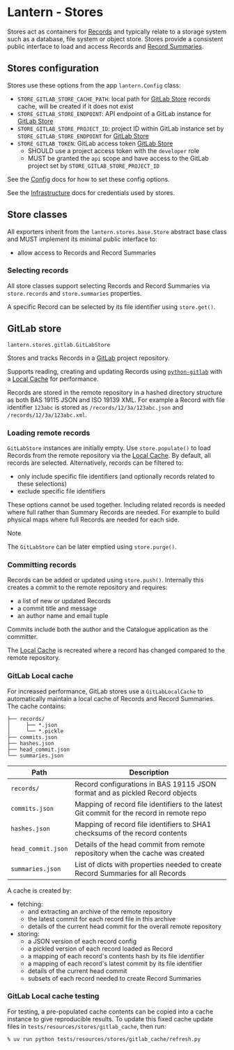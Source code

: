 # Lantern - Stores

Stores act as containers for [Records](/docs/data-model.md#records) and typically relate to a storage system such as a
database, file system or object store. Stores provide a consistent public interface to load and access Records and
[Record Summaries](/docs/data-model.md#record-summaries).

## Stores configuration

Stores use these options from the app `lantern.Config` class:

- `STORE_GITLAB_STORE_CACHE_PATH`: local path for [GitLab Store](#gitlab-store) records cache, will be created if it
  does not exist
- `STORE_GITLAB_STORE_ENDPOINT`: API endpoint of a GitLab instance for [GitLab Store](#gitlab-store)
- `STORE_GITLAB_STORE_PROJECT_ID`: project ID within GitLab instance set by `STORE_GITLAB_STORE_ENDPOINT` for
  [GitLab Store](#gitlab-store)
- `STORE_GITLAB_TOKEN`: GitLab access token [GitLab Store](#gitlab-store)
  - SHOULD use a project access token with the `developer` role
  - MUST be granted the `api` scope and have access to the GitLab project set by `STORE_GITLAB_STORE_PROJECT_ID`

See the [Config](/docs/config.md#config-options) docs for how to set these config options.

See the [Infrastructure](/docs/infrastructure.md#exporters) docs for credentials used by stores.

## Store classes

All exporters inherit from the `lantern.stores.base.Store` abstract base class and MUST implement its minimal
public interface to:

- allow access to Records and Record Summaries

### Selecting records

All store classes support selecting Records and Record Summaries via `store.records` and `store.summaries` properties.

A specific Record can be selected by its file identifier using `store.get()`.

## GitLab store

`lantern.stores.gitlab.GitLabStore`

Stores and tracks Records in a [GitLab](/docs/architecture.md#gitlab) project repository.

Supports reading, creating and updating Records using [`python-gitlab`](https://python-gitlab.readthedocs.io/en/stable/)
with a [Local Cache](#gitlab-local-cache) for performance.

Records are stored in the remote repository in a hashed directory structure as both BAS 19115 JSON and ISO 19139 XML.
For example a Record with file identifier `123abc` is stored as `/records/12/3a/123abc.json` and `/records/12/3a/123abc.xml`.

### Loading remote records

`GitLabStore` instances are initially empty. Use `store.populate()` to load Records from the remote repository via the
[Local Cache](#gitlab-local-cache). By default, all records are selected. Alternatively, records can be filtered to:

- only include specific file identifiers (and optionally records related to these selections)
- exclude specific file identifiers

These options cannot be used together. Including related records is needed where full rather than Summary Records are
needed. For example to build physical maps where full Records are needed for each side.

> [!NOTE]
> The `GitLabStore` can be later emptied using `store.purge()`.

### Committing records

Records can be added or updated using `store.push()`. Internally this creates a commit to the remote repository and
requires:

- a list of new or updated Records
- a commit title and message
- an author name and email tuple

Commits include both the author and the Catalogue application as the committer.

The [Local Cache](#gitlab-local-cache) is recreated where a record has changed compared to the remote repository.

### GitLab Local cache

For increased performance, GitLab stores use a `GitLabLocalCache` to automatically maintain a local cache of Records
and Record Summaries. The cache contains:

```
├── records/
│     ├── *.json
│     └── *.pickle
├── commits.json
├── hashes.json
├── head_commit.json
└── summaries.json
```

| Path                | Description                                                                               |
|---------------------|-------------------------------------------------------------------------------------------|
| `records/`          | Record configurations in BAS 19115 JSON format and as pickled Record objects              |
| `commits.json`      | Mapping of record file identifiers to the latest Git commit for the record in remote repo |
| `hashes.json`       | Mapping of record file identifiers to SHA1 checksums of the record contents               |
| `head_commit.json`  | Details of the head commit from remote repository when the cache was created              |
| `summaries.json`    | List of dicts with properties needed to create Record Summaries for all Records           |

A cache is created by:

- fetching:
  - and extracting an archive of the remote repository
  - the latest commit for each record file in this archive
  - details of the current head commit for the overall remote repository
- storing:
  - a JSON version of each record config
  - a pickled version of each record loaded as Record
  - a mapping of each record's contents hash by its file identifier
  - a mapping of each record's latest commit by its file identifier
  - details of the current head commit
  - subsets of each record needed to create Record Summaries

### GitLab Local cache testing

For testing, a pre-populated cache contents can be copied into a cache instance to give reproducible results. To update
this fixed cache update files in `tests/resources/stores/gitlab_cache`, then run:

```
% uv run python tests/resources/stores/gitlab_cache/refresh.py
```
